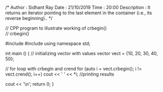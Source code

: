 /*
    Author : Sidhant Ray
    Date   : 21/10/2019
    Time   : 20:00 
    Description : It returns an iterator pointing to the last element in the container (i.e., its reverse beginning)..
*/

// CPP program to illustrate working of crbegin()  
// crbegin() 


#include <iostream> 
#include <vector> 
using namespace std; 
  
int main () 
{ 
  // initializing vector with values 
  vector<int> vect = {10, 20, 30, 40, 50}; 
  
  // for loop with crbegin and crend 
  for (auto i = vect.crbegin(); i != vect.crend(); i++) 
    cout << ' ' << *i;  //printing results 
   
  cout << '\n'; 
  return 0; 
} 
